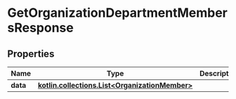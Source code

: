 
# GetOrganizationDepartmentMembersResponse

## Properties
Name | Type | Description | Notes
------------ | ------------- | ------------- | -------------
**data** | [**kotlin.collections.List&lt;OrganizationMember&gt;**](OrganizationMember.md) |  |  [optional]



